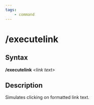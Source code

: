 ```yaml
---
tags:
    - command
---
```

# /executelink

## Syntax

**/executelink** _&lt;link text&gt;_

## Description
Simulates clicking on formatted link text.